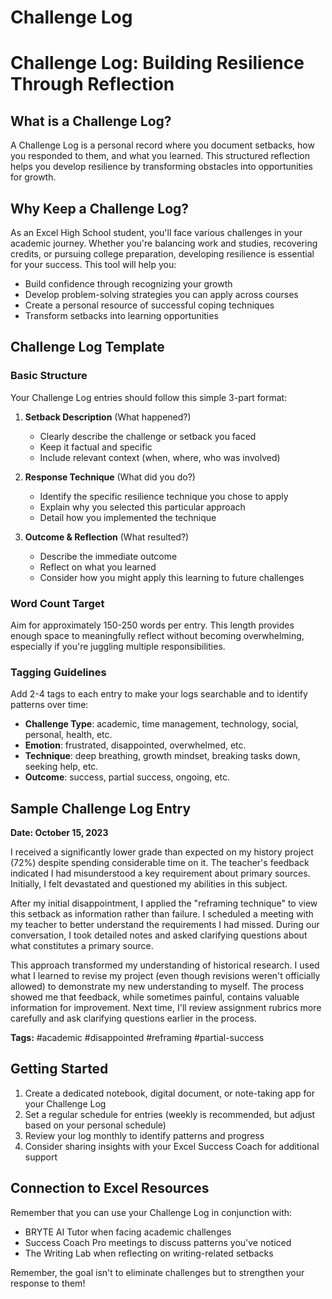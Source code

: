 

# Challenge Log

# Challenge Log: Building Resilience Through Reflection

## What is a Challenge Log?

A Challenge Log is a personal record where you document setbacks, how you responded to them, and what you learned. This structured reflection helps you develop resilience by transforming obstacles into opportunities for growth.

## Why Keep a Challenge Log?

As an Excel High School student, you'll face various challenges in your academic journey. Whether you're balancing work and studies, recovering credits, or pursuing college preparation, developing resilience is essential for your success. This tool will help you:

- Build confidence through recognizing your growth
- Develop problem-solving strategies you can apply across courses
- Create a personal resource of successful coping techniques
- Transform setbacks into learning opportunities

## Challenge Log Template

### Basic Structure
Your Challenge Log entries should follow this simple 3-part format:

1. **Setback Description** (What happened?)
   - Clearly describe the challenge or setback you faced
   - Keep it factual and specific
   - Include relevant context (when, where, who was involved)

2. **Response Technique** (What did you do?)
   - Identify the specific resilience technique you chose to apply
   - Explain why you selected this particular approach
   - Detail how you implemented the technique

3. **Outcome & Reflection** (What resulted?)
   - Describe the immediate outcome
   - Reflect on what you learned
   - Consider how you might apply this learning to future challenges

### Word Count Target
Aim for approximately 150-250 words per entry. This length provides enough space to meaningfully reflect without becoming overwhelming, especially if you're juggling multiple responsibilities.

### Tagging Guidelines
Add 2-4 tags to each entry to make your logs searchable and to identify patterns over time:

- **Challenge Type**: academic, time management, technology, social, personal, health, etc.
- **Emotion**: frustrated, disappointed, overwhelmed, etc.
- **Technique**: deep breathing, growth mindset, breaking tasks down, seeking help, etc.
- **Outcome**: success, partial success, ongoing, etc.

## Sample Challenge Log Entry

**Date: October 15, 2023**

I received a significantly lower grade than expected on my history project (72%) despite spending considerable time on it. The teacher's feedback indicated I had misunderstood a key requirement about primary sources. Initially, I felt devastated and questioned my abilities in this subject.

After my initial disappointment, I applied the "reframing technique" to view this setback as information rather than failure. I scheduled a meeting with my teacher to better understand the requirements I had missed. During our conversation, I took detailed notes and asked clarifying questions about what constitutes a primary source.

This approach transformed my understanding of historical research. I used what I learned to revise my project (even though revisions weren't officially allowed) to demonstrate my new understanding to myself. The process showed me that feedback, while sometimes painful, contains valuable information for improvement. Next time, I'll review assignment rubrics more carefully and ask clarifying questions earlier in the process.

**Tags:** #academic #disappointed #reframing #partial-success

## Getting Started
1. Create a dedicated notebook, digital document, or note-taking app for your Challenge Log
2. Set a regular schedule for entries (weekly is recommended, but adjust based on your personal schedule)
3. Review your log monthly to identify patterns and progress
4. Consider sharing insights with your Excel Success Coach for additional support

## Connection to Excel Resources
Remember that you can use your Challenge Log in conjunction with:
- BRYTE AI Tutor when facing academic challenges
- Success Coach Pro meetings to discuss patterns you've noticed
- The Writing Lab when reflecting on writing-related setbacks

Remember, the goal isn't to eliminate challenges but to strengthen your response to them!
